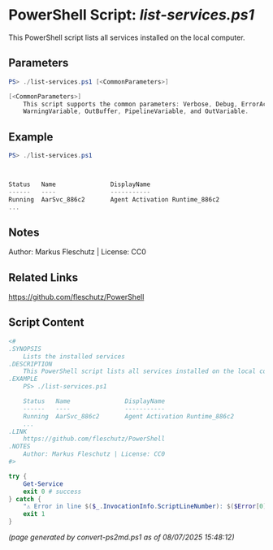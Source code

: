 PowerShell Script: *list-services.ps1*
===================================

This PowerShell script lists all services installed on the local computer.

Parameters
----------
```powershell
PS> ./list-services.ps1 [<CommonParameters>]

[<CommonParameters>]
    This script supports the common parameters: Verbose, Debug, ErrorAction, ErrorVariable, WarningAction, 
    WarningVariable, OutBuffer, PipelineVariable, and OutVariable.
```

Example
-------
```powershell
PS> ./list-services.ps1



Status   Name               DisplayName
------   ----               -----------
Running  AarSvc_886c2       Agent Activation Runtime_886c2
...

```

Notes
-----
Author: Markus Fleschutz | License: CC0

Related Links
-------------
https://github.com/fleschutz/PowerShell

Script Content
--------------
```powershell
<#
.SYNOPSIS
	Lists the installed services
.DESCRIPTION
	This PowerShell script lists all services installed on the local computer.
.EXAMPLE
	PS> ./list-services.ps1

	Status   Name               DisplayName
	------   ----               -----------
	Running  AarSvc_886c2       Agent Activation Runtime_886c2
	...
.LINK
	https://github.com/fleschutz/PowerShell
.NOTES
	Author: Markus Fleschutz | License: CC0
#>

try {
	Get-Service
	exit 0 # success
} catch {
	"⚠️ Error in line $($_.InvocationInfo.ScriptLineNumber): $($Error[0])"
	exit 1
}
```

*(page generated by convert-ps2md.ps1 as of 08/07/2025 15:48:12)*
